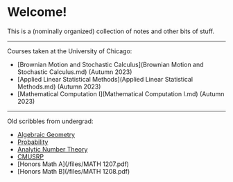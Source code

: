 # Welcome!

This is a (nominally organized) collection of notes and other bits of stuff.

---------------

Courses taken at the University of Chicago:

- [Brownian Motion and Stochastic Calculus](Brownian Motion and Stochastic Calculus.md) (Autumn 2023)
- [Applied Linear Statistical Methods](Applied Linear Statistical Methods.md) (Autumn 2023)
- [Mathematical Computation I](Mathematical Computation I.md) (Autumn 2023)

---------------

Old scribbles from undergrad:

- [Algebraic Geometry](/notes/old/alggeo.html)
- [Probability](/notes/old/probability.html)
- [Analytic Number Theory](/notes/old/ant.html)
- [CMUSRP](/notes/old/paris.html)
- [Honors Math A](/files/MATH 1207.pdf)
- [Honors Math B](/files/MATH 1208.pdf)
